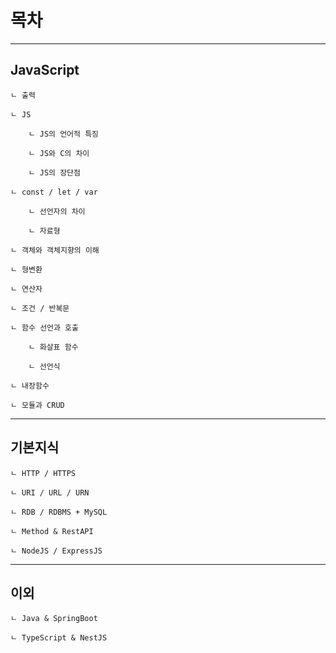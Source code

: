# 목차

---

## JavaScript

    ㄴ 출력

    ㄴ JS

        ㄴ JS의 언어적 특징

        ㄴ JS와 C의 차이

        ㄴ JS의 장단점
    
    ㄴ const / let / var

        ㄴ 선언자의 차이

        ㄴ 자료형

    ㄴ 객체와 객체지향의 이해

    ㄴ 형변환

    ㄴ 연산자

    ㄴ 조건 / 반복문

    ㄴ 함수 선언과 호출

        ㄴ 화살표 함수

        ㄴ 선언식
    
    ㄴ 내장함수

    ㄴ 모듈과 CRUD

---

## 기본지식

    ㄴ HTTP / HTTPS

    ㄴ URI / URL / URN

    ㄴ RDB / RDBMS + MySQL

    ㄴ Method & RestAPI

    ㄴ NodeJS / ExpressJS

---

## 이외

    ㄴ Java & SpringBoot

    ㄴ TypeScript & NestJS